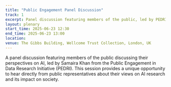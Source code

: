 ```yaml
---
title: "Public Engagement Panel Discussion"
track: 1
excerpt: Panel discussion featuring members of the public, led by PEDRI
layout: plenary
start_time: 2025-06-23 12:30
end_time: 2025-06-23 13:00
location:
venue: The Gibbs Building, Wellcome Trust Collection, London, UK
---
```


A panel discussion featuring members of the public discussing their perspectives on AI, led by Samaira Khan from the Public Engagement in Data Research Initiative (PEDRI). This session provides a unique opportunity to hear directly from public representatives about their views on AI research and its impact on society. 